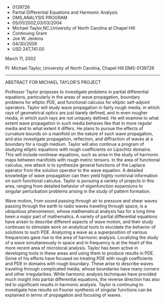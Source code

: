 
* 0139726
* Partial Differential Equations and Harmonic Analysis
* DMS,ANALYSIS PROGRAM
* 05/01/2002,03/03/2004
* Michael Taylor,NC,University of North Carolina at Chapel Hill
* Continuing Grant
* Joe W. Jenkins
* 04/30/2006
* USD 247,741.00

March 11, 2002

PI: Michael Taylor, University of North Carolina, Chapel Hill DMS-0139726

********************************************************



ABSTRACT FOR MICHAEL TAYLOR'S PROJECT



Professor Taylor proposes to investigate problems in partial differential
equations, particularly in the areas of wave propagation, boundary problems for
elliptic PDE, and functional calculus for elliptic self-adjoint operators.
Taylor will study wave propagation in fairly rough media, in which rays of
geometrical optics are just barely defined, and in even rougher media, in which
such rays are not uniquely defined. He will examine to what extent wave
propagation in such media behaves like that in more regular media and to what
extent it differs. He plans to pursue the effects of curvature bounds on a
manifold on the nature of such wave propagation, and also investigate
propagation, reflection, and diffraction of waves at a boundary for a rough
medium. Taylor will also continue a program of studying elliptic equations with
rough coefficients on Lipschitz domains. This will include nonlinear equations,
such as arise in the study of harmonic maps between manifolds with rough metric
tensors. In the area of functional calculus, one attack is to synthesize general
functions of the Laplace operator from the solution operator to the wave
equation. A detailed knowledge of wave propagation can then yield highly
nontrivial information on such functional calculus. Taylor is pursuing a variety
of projects in this area, ranging from detailed behavior of eigenfunction
expansions to singular perturbation problems arising in the study of pattern
formation.

Wave motion, from sound passing through air to pressure and shear waves passing
through the earth to radio waves traveling through space, is a ubiquitous
phenomenon, whose mathematical analysis has for a long time been a major part of
mathematics. A variety of partial differential equations have arisen to describe
different aspects of wave motion, and their study continues to stimulate work on
analytical tools to elucidate the behavior of solutions to such PDE. Analyzing a
wave as a superposition of various frequencies gave rise to the area of harmonic
analysis. Localizing the study of a wave simultaneously in space and in
frequency is at the heart of the more recent area of microlocal analysis. Taylor
has been active in developing tools in these areas and using them to produce
results in PDE. Some of his efforts have focused on treating PDE with rough
coefficients and PDE in domains with rough boundary. These arise to describe
waves traveling through complicated media, whose boundaries have many corners
and other irregularities. While harmonic analysis techniques have provided much
insight into partial differential equations, the reverse direction has also led
to significant results in harmonic analysis. Taylor is continuing to investigate
how results on Fourier synthesis of singular functions can be explained in terms
of propagation and focusing of waves.








